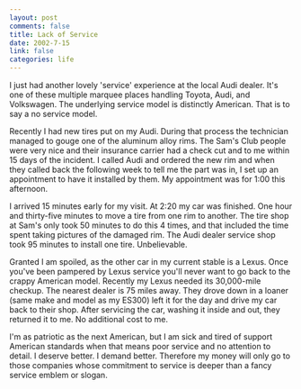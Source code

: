 ```yaml
--- 
layout: post
comments: false
title: Lack of Service
date: 2002-7-15
link: false
categories: life
---
```

I just had another lovely 'service' experience at the local Audi dealer. It's one of these multiple marquee places handling Toyota, Audi, and Volkswagen. The underlying service model is distinctly American. That is to say a no service model.

Recently I had new tires put on my Audi. During that process the technician managed to gouge one of the aluminum alloy rims. The Sam's Club people were very nice and their insurance carrier had a check cut and to me within 15 days of the incident. I called Audi and ordered the new rim and when they called back the following week to tell me the part was in, I set up an appointment to have it installed by them. My appointment was for 1:00 this afternoon.

I arrived 15 minutes early for my visit. At 2:20 my car was finished. One hour and thirty-five minutes to move a tire from one rim to another. The tire shop at Sam's only took 50 minutes to do this 4 times, and that included the time spent taking pictures of the damaged rim. The Audi dealer service shop took 95 minutes to install one tire. Unbelievable.

Granted I am spoiled, as the other car in my current stable is a Lexus. Once you've been pampered by Lexus service you'll never want to go back to the crappy American model. Recently my Lexus needed its 30,000-mile checkup. The nearest dealer is 75 miles away. They drove down in a loaner (same make and model as my ES300) left it for the day and drive my car back to their shop. After servicing the car, washing it inside and out, they returned it to me. No additional cost to me.

I'm as patriotic as the next American, but I am sick and tired of support American standards when that means poor service and no attention to detail. I deserve better. I demand better. Therefore my money will only go to those companies whose commitment to service is deeper than a fancy service emblem or slogan.

